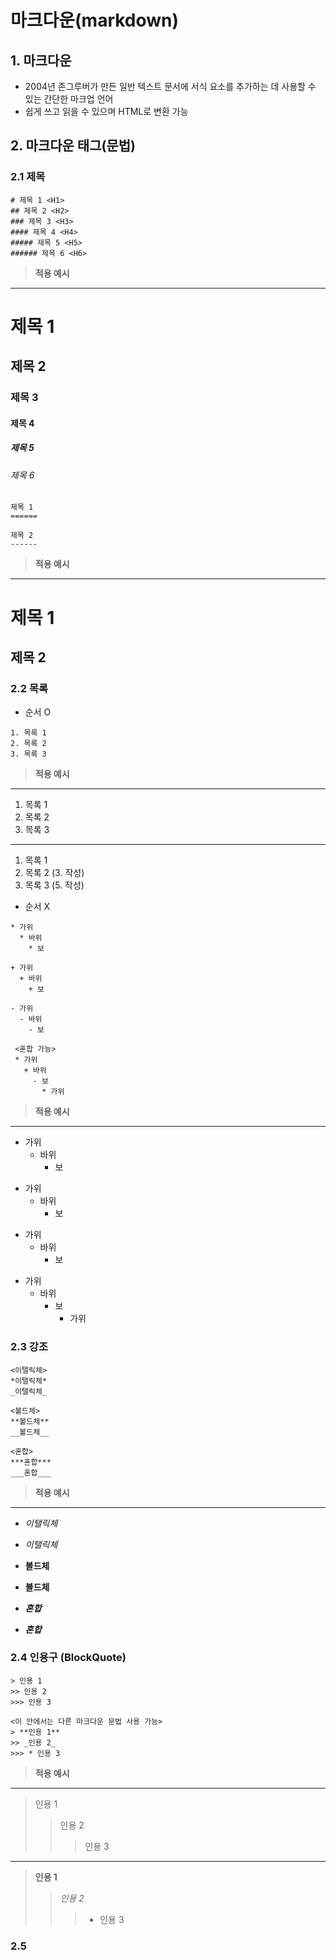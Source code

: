 # 마크다운(markdown)

## 1. 마크다운
 
- 2004년 존그루버가 만든 일반 텍스트 문서에 서식 요소를 추가하는 데 사용할 수 있는 간단한 마크업 언어
- 쉽게 쓰고 읽을 수 있으며 HTML로 변환 가능 


## 2. 마크다운 태그(문법)

### 2.1 제목

```
# 제목 1 <H1>
## 제목 2 <H2>
### 제목 3 <H3>
#### 제목 4 <H4>
##### 제목 5 <H5>
###### 제목 6 <H6>
```

> **적용 예시**
___
# 제목 1
## 제목 2
### 제목 3
#### 제목 4
##### 제목 5
###### 제목 6

```
제목 1
======

제목 2
------
```

> **적용 예시**
___

제목 1
======

제목 2
------

### 2.2 목록
- 순서 O

```
1. 목록 1
2. 목록 2
3. 목록 3
```

> **적용 예시**
___
1. 목록 1
2. 목록 2
3. 목록 3
___
1. 목록 1
3. 목록 2 (3. 작성)
5. 목록 3 (5. 작성)

- 순서 X

```
* 가위
  * 바위
    * 보

+ 가위
  + 바위
    + 보
  
- 가위
  - 바위
    - 보
 
 <혼합 가능>
 * 가위
   + 바위
     - 보
       * 가위
```

> **적용 예시**
___
* 가위
  * 바위
    * 보

+ 가위
  + 바위
    + 보

- 가위
  - 바위
    - 보

* 가위
  + 바위
    - 보
      - 가위
 
### 2.3 강조

```
<이탤릭체>
*이탤릭체*
_이탤릭체_

<볼드체>
**볼드체**
__볼드체__

<혼합>
***혼합***
___혼합___
```

> **적용 예시**
___

- *이탤릭체*
- _이탤릭체_

- **볼드체**
- __볼드체__

- ***혼합***
- ___혼합___

### 2.4 인용구 (BlockQuote)
 ```
 > 인용 1
 >> 인용 2
 >>> 인용 3
 
 <이 안에서는 다른 마크다운 문법 사용 가능>
 > **인용 1**
 >> _인용 2_
 >>> * 인용 3
 ```
 
> **적용 예시**
___

> 인용 1
>> 인용 2
>>> 인용 3
___
> **인용 1**
>> _인용 2_
>>> * 인용 3

### 2.5
 
